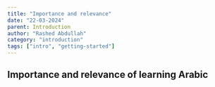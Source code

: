 ```yaml
---
title: "Importance and relevance"
date: "22-03-2024"
parent: Introduction
author: "Rashed Abdullah"
category: "introduction"
tags: ["intro", "getting-started"]
---
```


## Importance and relevance of learning Arabic
